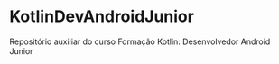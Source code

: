 # KotlinDevAndroidJunior
Repositório auxiliar do curso Formação Kotlin: Desenvolvedor Android Junior
